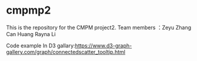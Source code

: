 # cmpmp2

This is the repository for the CMPM project2.
Team members ：Zeyu Zhang
Can Huang
Rayna Li

Code example In D3 gallary:https://www.d3-graph-gallery.com/graph/connectedscatter_tooltip.html
